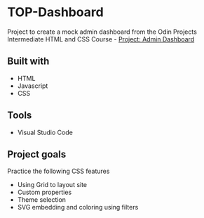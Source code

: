 # TOP-Dashboard

Project to create a mock admin dashboard from the Odin Projects Intermediate HTML and CSS Course - [Project: Admin Dashboard](https://www.theodinproject.com/lessons/node-path-intermediate-html-and-css-admin-dashboard)

## Built with
- HTML
- Javascript
- CSS

## Tools
- Visual Studio Code

## Project goals
Practice the following CSS features
- Using Grid to layout site
- Custom properties
- Theme selection
- SVG embedding and coloring using filters
